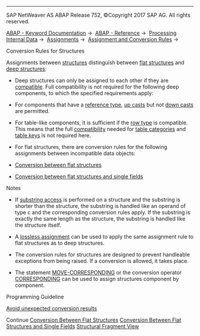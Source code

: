   

* * *

SAP NetWeaver AS ABAP Release 752, ©Copyright 2017 SAP AG. All rights reserved.

[ABAP - Keyword Documentation](javascript:call_link\('abenabap.htm'\)) →  [ABAP - Reference](javascript:call_link\('abenabap_reference.htm'\)) →  [Processing Internal Data](javascript:call_link\('abenabap_data_working.htm'\)) →  [Assignments](javascript:call_link\('abenvalue_assignments.htm'\)) →  [Assignment and Conversion Rules](javascript:call_link\('abenconversion_rules.htm'\)) → 

Conversion Rules for Structures

Assignments between [structures](javascript:call_link\('abendata_objects_structure.htm'\)) distinguish between [flat structures](javascript:call_link\('abenflat_structure_glosry.htm'\) "Glossary Entry") and [deep structures](javascript:call_link\('abendeep_structure_glosry.htm'\) "Glossary Entry"):

-   Deep structures can only be assigned to each other if they are [compatible](javascript:call_link\('abencompatibility.htm'\)). Full compatibility is not required for the following deep components, to which the specified requirements apply:

-   For components that have a [reference type](javascript:call_link\('abenreference_type_glosry.htm'\) "Glossary Entry"), [up casts](javascript:call_link\('abenup_cast_glosry.htm'\) "Glossary Entry") but not [down casts](javascript:call_link\('abendown_cast_glosry.htm'\) "Glossary Entry") are permitted.

-   For table-like components, it is sufficient if the [row type](javascript:call_link\('abenrow_type_glosry.htm'\) "Glossary Entry") is compatible. This means that the full [compatibility](javascript:call_link\('abencompatibility.htm'\)) needed for [table categories](javascript:call_link\('abentable_category_glosry.htm'\) "Glossary Entry") and [table keys](javascript:call_link\('abentable_key_glosry.htm'\) "Glossary Entry") is not required here.

-   For flat structures, there are conversion rules for the following assignments between incompatible data objects:

-   [Conversion between flat structures](javascript:call_link\('abenconversion_flat-flat.htm'\))

-   [Conversion between flat structures and single fields](javascript:call_link\('abenconversion_flat-elementary.htm'\))

Notes

-   If [substring access](javascript:call_link\('abenoffset_length.htm'\)) is performed on a structure and the substring is shorter than the structure, the substring is handled like an operand of type c and the corresponding conversion rules apply. If the substring is exactly the same length as the structure, the substring is handled like the structure itself.

-   A [lossless assignment](javascript:call_link\('abenlossless_assignment_glosry.htm'\) "Glossary Entry") can be used to apply the same assignment rule to flat structures as to deep structures.

-   The conversion rules for structures are designed to prevent handleable exceptions from being raised. If a conversion is allowed, it takes place.

-   The statement [MOVE-CORRESPONDING](javascript:call_link\('abapmove-corresponding.htm'\)) or the conversion operator [CORRESPONDING](javascript:call_link\('abenconstructor_expr_corresponding.htm'\)) can be used to assign structures component by component.

Programming Guideline

[Avoid unexpected conversion results](javascript:call_link\('abenuse_conversion_rules_guidl.htm'\) "Guideline")

Continue
[Conversion Between Flat Structures](javascript:call_link\('abenconversion_flat-flat.htm'\))
[Conversion Between Flat Structures and Single Fields](javascript:call_link\('abenconversion_flat-elementary.htm'\))
[Structural Fragment View](javascript:call_link\('abenunicode_fragment_view.htm'\))